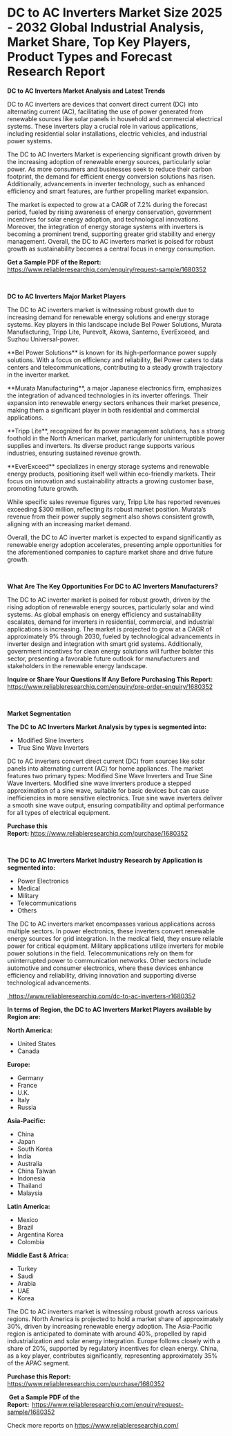 <p><h1>DC to AC Inverters Market Size 2025 - 2032 Global Industrial Analysis, Market Share, Top Key Players, Product Types and Forecast Research Report</h1></p><p><strong>DC to AC Inverters Market Analysis and Latest Trends</strong></p>
<p><p>DC to AC inverters are devices that convert direct current (DC) into alternating current (AC), facilitating the use of power generated from renewable sources like solar panels in household and commercial electrical systems. These inverters play a crucial role in various applications, including residential solar installations, electric vehicles, and industrial power systems.</p><p>The DC to AC Inverters Market is experiencing significant growth driven by the increasing adoption of renewable energy sources, particularly solar power. As more consumers and businesses seek to reduce their carbon footprint, the demand for efficient energy conversion solutions has risen. Additionally, advancements in inverter technology, such as enhanced efficiency and smart features, are further propelling market expansion.</p><p>The market is expected to grow at a CAGR of 7.2% during the forecast period, fueled by rising awareness of energy conservation, government incentives for solar energy adoption, and technological innovations. Moreover, the integration of energy storage systems with inverters is becoming a prominent trend, supporting greater grid stability and energy management. Overall, the DC to AC inverters market is poised for robust growth as sustainability becomes a central focus in energy consumption.</p></p>
<p><strong>Get a Sample PDF of the Report:&nbsp;</strong> <a href="https://www.reliableresearchiq.com/enquiry/request-sample/1680352?utm_campaign=2144&utm_medium=2&utm_source=Github&utm_content=ia&utm_term=16022025&utm_id=dc-to-ac-inverters">https://www.reliableresearchiq.com/enquiry/request-sample/1680352</a></p>
<p>&nbsp;</p>
<p><strong>DC to AC Inverters Major Market Players</strong></p>
<p><p>The DC to AC inverters market is witnessing robust growth due to increasing demand for renewable energy solutions and energy storage systems. Key players in this landscape include Bel Power Solutions, Murata Manufacturing, Tripp Lite, Purevolt, Akowa, Santerno, EverExceed, and Suzhou Universal-power.</p><p>**Bel Power Solutions** is known for its high-performance power supply solutions. With a focus on efficiency and reliability, Bel Power caters to data centers and telecommunications, contributing to a steady growth trajectory in the inverter market. </p><p>**Murata Manufacturing**, a major Japanese electronics firm, emphasizes the integration of advanced technologies in its inverter offerings. Their expansion into renewable energy sectors enhances their market presence, making them a significant player in both residential and commercial applications.</p><p>**Tripp Lite**, recognized for its power management solutions, has a strong foothold in the North American market, particularly for uninterruptible power supplies and inverters. Its diverse product range supports various industries, ensuring sustained revenue growth.</p><p>**EverExceed** specializes in energy storage systems and renewable energy products, positioning itself well within eco-friendly markets. Their focus on innovation and sustainability attracts a growing customer base, promoting future growth.</p><p>While specific sales revenue figures vary, Tripp Lite has reported revenues exceeding $300 million, reflecting its robust market position. Murata’s revenue from their power supply segment also shows consistent growth, aligning with an increasing market demand.</p><p>Overall, the DC to AC inverter market is expected to expand significantly as renewable energy adoption accelerates, presenting ample opportunities for the aforementioned companies to capture market share and drive future growth.</p></p>
<p>&nbsp;</p>
<p><strong>What Are The Key Opportunities For DC to AC Inverters Manufacturers?</strong></p>
<p><p>The DC to AC inverter market is poised for robust growth, driven by the rising adoption of renewable energy sources, particularly solar and wind systems. As global emphasis on energy efficiency and sustainability escalates, demand for inverters in residential, commercial, and industrial applications is increasing. The market is projected to grow at a CAGR of approximately 9% through 2030, fueled by technological advancements in inverter design and integration with smart grid systems. Additionally, government incentives for clean energy solutions will further bolster this sector, presenting a favorable future outlook for manufacturers and stakeholders in the renewable energy landscape.</p></p>
<p><strong>Inquire or Share Your Questions If Any Before Purchasing This Report:</strong> <a href="https://www.reliableresearchiq.com/enquiry/pre-order-enquiry/1680352?utm_campaign=2144&utm_medium=2&utm_source=Github&utm_content=ia&utm_term=16022025&utm_id=dc-to-ac-inverters">https://www.reliableresearchiq.com/enquiry/pre-order-enquiry/1680352</a></p>
<p>&nbsp;</p>
<p><strong>Market Segmentation</strong></p>
<p><strong>The DC to AC Inverters Market Analysis by types is segmented into:</strong></p>
<p><ul><li>Modified Sine Inverters</li><li>True Sine Wave Inverters</li></ul></p>
<p><p>DC to AC inverters convert direct current (DC) from sources like solar panels into alternating current (AC) for home appliances. The market features two primary types: Modified Sine Wave Inverters and True Sine Wave Inverters. Modified sine wave inverters produce a stepped approximation of a sine wave, suitable for basic devices but can cause inefficiencies in more sensitive electronics. True sine wave inverters deliver a smooth sine wave output, ensuring compatibility and optimal performance for all types of electrical equipment.</p></p>
<p><strong>Purchase this Report:&nbsp;</strong><a href="https://www.reliableresearchiq.com/purchase/1680352?utm_campaign=2144&utm_medium=2&utm_source=Github&utm_content=ia&utm_term=16022025&utm_id=dc-to-ac-inverters">https://www.reliableresearchiq.com/purchase/1680352</a></p>
<p>&nbsp;</p>
<p><strong>The DC to AC Inverters Market Industry Research by Application is segmented into:</strong></p>
<p><ul><li>Power Electronics</li><li>Medical</li><li>Military</li><li>Telecommunications</li><li>Others</li></ul></p>
<p><p>The DC to AC inverters market encompasses various applications across multiple sectors. In power electronics, these inverters convert renewable energy sources for grid integration. In the medical field, they ensure reliable power for critical equipment. Military applications utilize inverters for mobile power solutions in the field. Telecommunications rely on them for uninterrupted power to communication networks. Other sectors include automotive and consumer electronics, where these devices enhance efficiency and reliability, driving innovation and supporting diverse technological advancements.</p></p>
<p><a href="https://www.reliableresearchiq.com/dc-to-ac-inverters-r1680352?utm_campaign=2144&utm_medium=2&utm_source=Github&utm_content=ia&utm_term=16022025&utm_id=dc-to-ac-inverters">&nbsp;https://www.reliableresearchiq.com/dc-to-ac-inverters-r1680352</a></p>
<p><strong>In terms of Region, the DC to AC Inverters Market Players available by Region are:</strong></p>
<p>
    <p> <strong> North America: </strong>
        <ul>
            <li>United States</li>
            <li>Canada</li>
        </ul>
        </p> 
    <p> <strong> Europe: </strong>
        <ul>
            <li>Germany</li>
            <li>France</li>
            <li>U.K.</li>
            <li>Italy</li>
            <li>Russia</li>
        </ul>
        </p> 
    <p> <strong> Asia-Pacific: </strong>
        <ul>
            <li>China</li>
            <li>Japan</li>
            <li>South Korea</li>
            <li>India</li>
            <li>Australia</li>
            <li>China Taiwan</li>
            <li>Indonesia</li>
            <li>Thailand</li>
            <li>Malaysia</li>
        </ul>
        </p> 
    <p> <strong> Latin America: </strong>
        <ul>
            <li>Mexico</li>
            <li>Brazil</li>
            <li>Argentina Korea</li>
            <li>Colombia</li>
        </ul>
        </p> 
    <p> <strong> Middle East & Africa: </strong>
        <ul>
            <li>Turkey</li>
            <li>Saudi</li>
            <li>Arabia</li>
            <li>UAE</li>
            <li>Korea</li>
        </ul>
    </p>
    </p>
<p><p>The DC to AC inverters market is witnessing robust growth across various regions. North America is projected to hold a market share of approximately 30%, driven by increasing renewable energy adoption. The Asia-Pacific region is anticipated to dominate with around 40%, propelled by rapid industrialization and solar energy integration. Europe follows closely with a share of 20%, supported by regulatory incentives for clean energy. China, as a key player, contributes significantly, representing approximately 35% of the APAC segment.</p></p>
<p><strong>Purchase this Report: </strong><a href="https://www.reliableresearchiq.com/purchase/1680352?utm_campaign=2144&utm_medium=2&utm_source=Github&utm_content=ia&utm_term=16022025&utm_id=dc-to-ac-inverters">https://www.reliableresearchiq.com/purchase/1680352</a></p>
<p>&nbsp;<strong>Get a Sample PDF of the Report:&nbsp;&nbsp;</strong><a href="https://www.reliableresearchiq.com/enquiry/request-sample/1680352?utm_campaign=2144&utm_medium=2&utm_source=Github&utm_content=ia&utm_term=16022025&utm_id=dc-to-ac-inverters">https://www.reliableresearchiq.com/enquiry/request-sample/1680352</a></p>
<p><strong></strong></p>
<p>Check more reports on <a href="https://www.reliableresearchiq.com/?utm_campaign=2144&utm_medium=2&utm_source=Github&utm_content=ia&utm_term=16022025&utm_id=dc-to-ac-inverters">https://www.reliableresearchiq.com/</a></p>